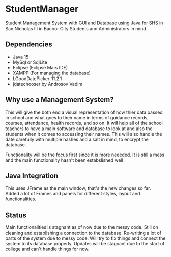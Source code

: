 # StudentManager
Student Management System with GUI and Database using Java for SHS in San Nicholas III in Bacoor City Students and Administrators in mind.

## Dependencies
- Java 15
- MySql or SqlLite
- Eclipse (Eclipse Mars IDE)
- XAMPP (For managing the database)
- LGoodDatePicker-11.2.1
- jdatechooser by Androsov Vadim

## Why use a Management System?
This will give the both end a visual representation of how thier data passed in school and what goes to their name in terms of guidance records, courses, attendance, health records, and so on. It will help all of the school teachers to have a main software and database to look at and also the students when it comes to accessing their names. This will also handle the date carefully with multiple hashes and a salt in mind, to encrypt the database.

Functionality will be the focus first since it is more neeeded.
It is still a mess and the main functionality hasn't been estabslished well

## Java Integration
This uses JFrame as the main window, that's the new changes so far.
Added a lot of Frames and panels for different styles, layout and functionalities.

## Status
Main functionalities is stagnant as of now due to the messy code.
Still on cleaning and establishing a connection to the database.
Re-writing a lot of parts of the system due to messy code.
Will try to fix things and connect the system to its database properly.
Updates will be stagnant due to the start of college and can't handle things for now.

